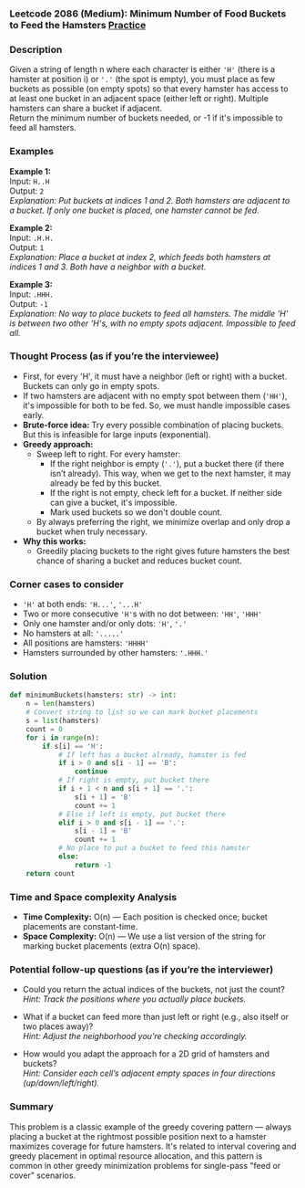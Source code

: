### Leetcode 2086 (Medium): Minimum Number of Food Buckets to Feed the Hamsters [Practice](https://leetcode.com/problems/minimum-number-of-food-buckets-to-feed-the-hamsters)

### Description  
Given a string of length n where each character is either `'H'` (there is a hamster at position i) or `'.'` (the spot is empty), you must place as few buckets as possible (on empty spots) so that every hamster has access to at least one bucket in an adjacent space (either left or right). Multiple hamsters can share a bucket if adjacent.  
Return the minimum number of buckets needed, or -1 if it's impossible to feed all hamsters.

### Examples  

**Example 1:**  
Input: `H..H`  
Output: `2`  
*Explanation: Put buckets at indices 1 and 2. Both hamsters are adjacent to a bucket. If only one bucket is placed, one hamster cannot be fed.*

**Example 2:**  
Input: `.H.H.`  
Output: `1`  
*Explanation: Place a bucket at index 2, which feeds both hamsters at indices 1 and 3. Both have a neighbor with a bucket.*

**Example 3:**  
Input: `.HHH.`  
Output: `-1`  
*Explanation: No way to place buckets to feed all hamsters. The middle 'H' is between two other 'H's, with no empty spots adjacent. Impossible to feed all.*

### Thought Process (as if you’re the interviewee)  
- First, for every 'H', it must have a neighbor (left or right) with a bucket. Buckets can only go in empty spots.
- If two hamsters are adjacent with no empty spot between them (`'HH'`), it's impossible for both to be fed. So, we must handle impossible cases early.
- **Brute-force idea:** Try every possible combination of placing buckets. But this is infeasible for large inputs (exponential).
- **Greedy approach:**  
  - Sweep left to right. For every hamster:
    - If the right neighbor is empty (`'.'`), put a bucket there (if there isn’t already). This way, when we get to the next hamster, it may already be fed by this bucket.
    - If the right is not empty, check left for a bucket. If neither side can give a bucket, it's impossible.
    - Mark used buckets so we don't double count.
  - By always preferring the right, we minimize overlap and only drop a bucket when truly necessary.
- **Why this works:**  
  - Greedily placing buckets to the right gives future hamsters the best chance of sharing a bucket and reduces bucket count.

### Corner cases to consider  
- `'H'` at both ends: `'H...'`, `'...H'`
- Two or more consecutive `'H'`s with no dot between: `'HH'`, `'HHH'`
- Only one hamster and/or only dots: `'H'`, `'.'`
- No hamsters at all: `'.....'`
- All positions are hamsters: `'HHHH'`
- Hamsters surrounded by other hamsters: `'.HHH.'`

### Solution

```python
def minimumBuckets(hamsters: str) -> int:
    n = len(hamsters)
    # Convert string to list so we can mark bucket placements
    s = list(hamsters)
    count = 0
    for i in range(n):
        if s[i] == 'H':
            # If left has a bucket already, hamster is fed
            if i > 0 and s[i - 1] == 'B':
                continue
            # If right is empty, put bucket there
            if i + 1 < n and s[i + 1] == '.':
                s[i + 1] = 'B'
                count += 1
            # Else if left is empty, put bucket there
            elif i > 0 and s[i - 1] == '.':
                s[i - 1] = 'B'
                count += 1
            # No place to put a bucket to feed this hamster
            else:
                return -1
    return count
```

### Time and Space complexity Analysis  

- **Time Complexity:** O(n) — Each position is checked once; bucket placements are constant-time.
- **Space Complexity:** O(n) — We use a list version of the string for marking bucket placements (extra O(n) space).

### Potential follow-up questions (as if you’re the interviewer)  

- Could you return the actual indices of the buckets, not just the count?  
  *Hint: Track the positions where you actually place buckets.*

- What if a bucket can feed more than just left or right (e.g., also itself or two places away)?  
  *Hint: Adjust the neighborhood you're checking accordingly.*

- How would you adapt the approach for a 2D grid of hamsters and buckets?  
  *Hint: Consider each cell’s adjacent empty spaces in four directions (up/down/left/right).*

### Summary
This problem is a classic example of the greedy covering pattern — always placing a bucket at the rightmost possible position next to a hamster maximizes coverage for future hamsters. It's related to interval covering and greedy placement in optimal resource allocation, and this pattern is common in other greedy minimization problems for single-pass "feed or cover" scenarios.